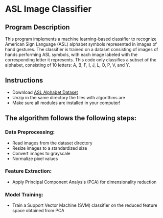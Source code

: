# ASL Image Classifier

## Program Description
This program implements a machine learning-based classifier to recognize American Sign Language (ASL) alphabet symbols represented in images of hand gestures. The classifier is trained on a dataset consisting of images of hands performing ASL symbols, with each image labeled with the corresponding letter it represents. This code only classifies a subset of the alphabet, consisting of 10 letters: A, B, F, I, J, L, O, P, V, and Y.

## Instructions
* Download [ASL Alphabet Dataset](https://www.kaggle.com/datasets/grassknoted/asl-alphabet)
* Unzip in the same directory the files with algorithms are
* Make sure all modules are installed in your computer!

## The algorithm follows the following steps:
### Data Preprocessing:
* Read images from the dataset directory
* Resize images to a standardized size
* Convert images to grayscale
* Normalize pixel values

### Feature Extraction:
* Apply Principal Component Analysis (PCA) for dimensionality reduction

### Model Training:
* Train a Support Vector Machine (SVM) classifier on the reduced feature space obtained from PCA
  

